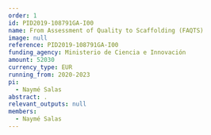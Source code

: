 ```yaml
---
order: 1
id: PID2019-108791GA-I00
name: From Assessment of Quality to Scaffolding (FAQTS)
image: null
reference: PID2019-108791GA-I00
funding_agency: Ministerio de Ciencia e Innovación
amount: 52030
currency_type: EUR
running_from: 2020-2023
pi:
  - Naymé Salas
abstract: .
relevant_outputs: null
members:
  - Naymé Salas
---
```


